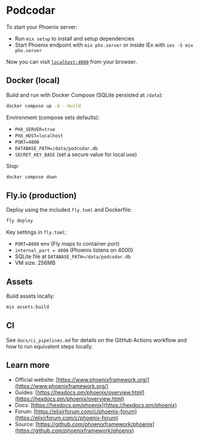 # Podcodar

To start your Phoenix server:

* Run `mix setup` to install and setup dependencies
* Start Phoenix endpoint with `mix phx.server` or inside IEx with `iex -S mix phx.server`

Now you can visit [`localhost:4000`](http://localhost:4000) from your browser.

## Docker (local)

Build and run with Docker Compose (SQLite persisted at `/data`):

```bash
docker compose up -d --build
```

Environment (compose sets defaults):

* `PHX_SERVER=true`
* `PHX_HOST=localhost`
* `PORT=4000`
* `DATABASE_PATH=/data/podcodar.db`
* `SECRET_KEY_BASE` (set a secure value for local use)

Stop:

```bash
docker compose down
```

## Fly.io (production)

Deploy using the included `fly.toml` and Dockerfile:

```bash
fly deploy
```

Key settings in `fly.toml`:

* `PORT=8080` env (Fly maps to container port)
* `internal_port = 4000` (Phoenix listens on 4000)
* SQLite file at `DATABASE_PATH=/data/podcodar.db`
* VM size: 256MB

## Assets

Build assets locally:

```bash
mix assets.build
```

## CI

See `docs/ci_pipelines.md` for details on the GitHub Actions workflow and how to run equivalent steps locally.

## Learn more

* Official website: [https://www.phoenixframework.org/](https://www.phoenixframework.org/)
* Guides: [https://hexdocs.pm/phoenix/overview.html](https://hexdocs.pm/phoenix/overview.html)
* Docs: [https://hexdocs.pm/phoenix](https://hexdocs.pm/phoenix)
* Forum: [https://elixirforum.com/c/phoenix-forum](https://elixirforum.com/c/phoenix-forum)
* Source: [https://github.com/phoenixframework/phoenix](https://github.com/phoenixframework/phoenix)
